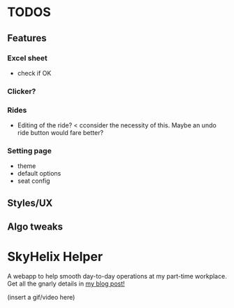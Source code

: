 # TODOS
## Features
### Excel sheet
- check if OK

### Clicker?

### Rides
- Editing of the ride? < cconsider the necessity of this. Maybe an undo ride button would fare better?

### Setting page
- theme
- default options
- seat config

## Styles/UX

## Algo tweaks

# SkyHelix Helper
A webapp to help smooth day-to-day operations at my part-time workplace. Get all the gnarly details in [my blog post!](https://harjun751.github.io/blog/2024/05/06/Optimizing-my-job-with-algorithms.html)

(insert a gif/video here)